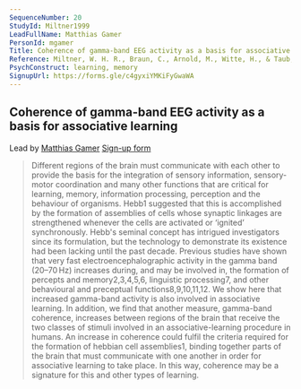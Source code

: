 ```yaml
---
SequenceNumber: 20
StudyId: Miltner1999
LeadFullName: Matthias Gamer
PersonId: mgamer
Title: Coherence of gamma-band EEG activity as a basis for associative learning
Reference: Miltner, W. H. R., Braun, C., Arnold, M., Witte, H., & Taub, E. (1999). Coherence of gamma-band EEG activity as a basis for associative learning. Nature, 397(6718), 434–436. https://doi.org/10.1038/17126
PsychConstruct: learning, memory
SignupUrl: https://forms.gle/c4gyxiYMKiFyGwaWA
---
```



## <a name="Miltner1999"> Coherence of gamma-band EEG activity as a basis for associative learning


Lead by [Matthias Gamer](/people/#mgamer)
[Sign-up form](https://forms.gle/c4gyxiYMKiFyGwaWA)

> Different regions of the brain must communicate with each other to provide the basis for the integration of sensory information, sensory-motor coordination and many other functions that are critical for learning, memory, information processing, perception and the behaviour of organisms. Hebb1 suggested that this is accomplished by the formation of assemblies of cells whose synaptic linkages are strengthened whenever the cells are activated or ‘ignited’ synchronously. Hebb's seminal concept has intrigued investigators since its formulation, but the technology to demonstrate its existence had been lacking until the past decade. Previous studies have shown that very fast electroencephalographic activity in the gamma band (20–70 Hz) increases during, and may be involved in, the formation of percepts and memory2,3,4,5,6, linguistic processing7, and other behavioural and preceptual functions8,9,10,11,12. We show here that increased gamma-band activity is also involved in associative learning. In addition, we find that another measure, gamma-band coherence, increases between regions of the brain that receive the two classes of stimuli involved in an associative-learning procedure in humans. An increase in coherence could fulfil the criteria required for the formation of hebbian cell assemblies1, binding together parts of the brain that must communicate with one another in order for associative learning to take place. In this way, coherence may be a signature for this and other types of learning.
